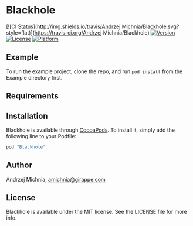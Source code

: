 # Blackhole

[![CI Status](http://img.shields.io/travis/Andrzej Michnia/Blackhole.svg?style=flat)](https://travis-ci.org/Andrzej Michnia/Blackhole)
[![Version](https://img.shields.io/cocoapods/v/Blackhole.svg?style=flat)](http://cocoapods.org/pods/Blackhole)
[![License](https://img.shields.io/cocoapods/l/Blackhole.svg?style=flat)](http://cocoapods.org/pods/Blackhole)
[![Platform](https://img.shields.io/cocoapods/p/Blackhole.svg?style=flat)](http://cocoapods.org/pods/Blackhole)

## Example

To run the example project, clone the repo, and run `pod install` from the Example directory first.

## Requirements

## Installation

Blackhole is available through [CocoaPods](http://cocoapods.org). To install
it, simply add the following line to your Podfile:

```ruby
pod "Blackhole"
```

## Author

Andrzej Michnia, amichnia@girappe.com

## License

Blackhole is available under the MIT license. See the LICENSE file for more info.
